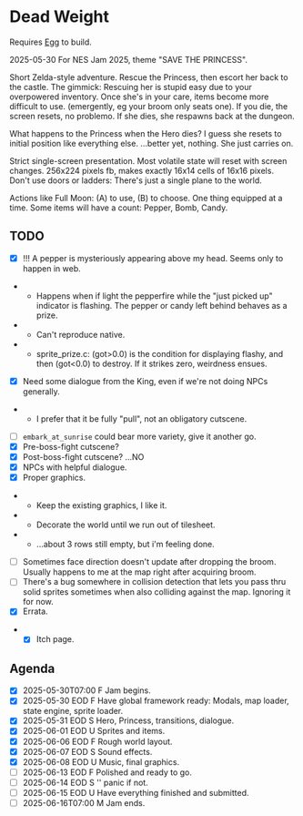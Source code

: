 # Dead Weight

Requires [Egg](https://github.com/aksommerville/egg) to build.

2025-05-30 For NES Jam 2025, theme "SAVE THE PRINCESS".

Short Zelda-style adventure. Rescue the Princess, then escort her back to the castle.
The gimmick: Rescuing her is stupid easy due to your overpowered inventory.
Once she's in your care, items become more difficult to use. (emergently, eg your broom only seats one).
If you die, the screen resets, no problemo.
If she dies, she respawns back at the dungeon.

What happens to the Princess when the Hero dies?
I guess she resets to initial position like everything else. ...better yet, nothing. She just carries on.

Strict single-screen presentation. Most volatile state will reset with screen changes.
256x224 pixels fb, makes exactly 16x14 cells of 16x16 pixels.
Don't use doors or ladders: There's just a single plane to the world.

Actions like Full Moon: (A) to use, (B) to choose.
One thing equipped at a time.
Some items will have a count: Pepper, Bomb, Candy.

## TODO

- [x] !!! A pepper is mysteriously appearing above my head. Seems only to happen in web.
- - Happens when if light the pepperfire while the "just picked up" indicator is flashing. The pepper or candy left behind behaves as a prize.
- - Can't reproduce native.
- - sprite_prize.c: (got>0.0) is the condition for displaying flashy, and then (got<0.0) to destroy. If it strikes zero, weirdness ensues.

- [x] Need some dialogue from the King, even if we're not doing NPCs generally.
- - I prefer that it be fully "pull", not an obligatory cutscene.
- [ ] `embark_at_sunrise` could bear more variety, give it another go.
- [x] Pre-boss-fight cutscene?
- [x] Post-boss-fight cutscene? ...NO
- [x] NPCs with helpful dialogue.
- [x] Proper graphics.
- - Keep the existing graphics, I like it.
- - Decorate the world until we run out of tilesheet.
- - ...about 3 rows still empty, but i'm feeling done.
- [ ] Sometimes face direction doesn't update after dropping the broom. Usually happens to me at the map right after acquiring broom.
- [ ] There's a bug somewhere in collision detection that lets you pass thru solid sprites sometimes when also colliding against the map. Ignoring it for now.
- [x] Errata.
- - [x] Itch page.

## Agenda

- [x] 2025-05-30T07:00 F Jam begins.
- [x] 2025-05-30 EOD   F Have global framework ready: Modals, map loader, state engine, sprite loader.
- [x] 2025-05-31 EOD   S Hero, Princess, transitions, dialogue.
- [x] 2025-06-01 EOD   U Sprites and items.
- [x] 2025-06-06 EOD   F Rough world layout.
- [x] 2025-06-07 EOD   S Sound effects.
- [x] 2025-06-08 EOD   U Music, final graphics.
- [ ] 2025-06-13 EOD   F Polished and ready to go.
- [ ] 2025-06-14 EOD   S '' panic if not.
- [ ] 2025-06-15 EOD   U Have everything finished and submitted.
- [ ] 2025-06-16T07:00 M Jam ends.
